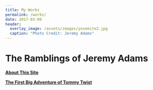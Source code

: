 ```yaml
---
title: My Works
permalink: /works/
date: 2017-03-09
header:
  overlay_image: /assets/images/yosemite2.jpg
  caption: "Photo Credit: Jeremy Adams"
---
```


# The Ramblings of Jeremy Adams

[**About This Site**](http://www.jetadams.com/about/)

[**The First Big Adventure of Tommy Twist**](http://www.jetadams.com/tfbaott/contents/)